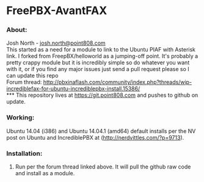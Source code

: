 # FreePBX-AvantFAX #
### About: ###
Josh North - josh.north@point808.com  
This started as a need for a module to link to the Ubuntu PIAF with Asterisk link.  I forked from FreepBX/helloworld as a jumping-off point.  It's probably a pretty crappy module but it is incredibly simple so do whatever you want with it, or if you find any major issues just send a pull request please so I can update this repo  
Forum thread: http://pbxinaflash.com/community/index.php?threads/wip-incrediblefax-for-ubuntu-incrediblepbx-install.15386/  
*** This repository lives at https://git.point808.com and pushes to github on update.

### Working: ###
Ubuntu 14.04 (i386) and Ubuntu 14.04.1 (amd64) default installs per the NV post on Ubuntu and IncrediblePBX at (http://nerdvittles.com/?p=9713).   

### Installation: ###
1. Run per the forum thread linked above.  It will pull the github raw code and install as a module.

